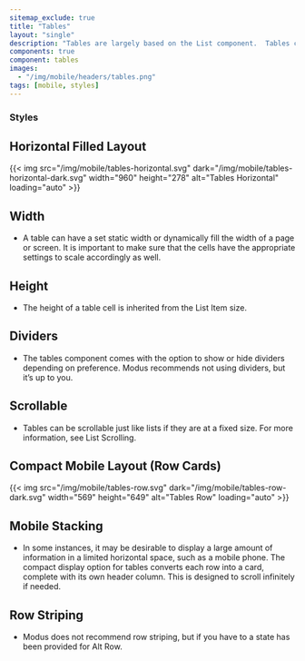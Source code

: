 ```yaml
---
sitemap_exclude: true
title: "Tables"
layout: "single"
description: "Tables are largely based on the List component.  Tables can be stacked horizontally and vertically in multiple rows and columns, whereas Lists can only be stacked vertically in a single column."
components: true
component: tables
images:
  - "/img/mobile/headers/tables.png"
tags: [mobile, styles]
---
```


### Styles

## Horizontal Filled Layout

{{< img src="/img/mobile/tables-horizontal.svg" dark="/img/mobile/tables-horizontal-dark.svg" width="960" height="278" alt="Tables Horizontal" loading="auto" >}}

## Width

- A table can have a set static width or dynamically fill the width of a page or screen.  It is important to make sure that the cells have the appropriate settings to scale accordingly as well.

## Height

- The height of a table cell is inherited from the List Item size.

## Dividers

- The tables component comes with the option to show or hide dividers depending on preference.  Modus recommends not using dividers, but it’s up to you.

## Scrollable

- Tables can be scrollable just like lists if they are at a fixed size.  For more information, see List Scrolling.

## Compact Mobile Layout (Row Cards)

{{< img src="/img/mobile/tables-row.svg" dark="/img/mobile/tables-row-dark.svg" width="569" height="649" alt="Tables Row" loading="auto" >}}

## Mobile Stacking

- In some instances, it may be desirable to display a large amount of information in a limited horizontal space, such as a mobile phone.  The compact display option for tables converts each row into a card, complete with its own header column.  This is designed to scroll infinitely if needed.

## Row Striping

- Modus does not recommend row striping, but if you have to a state has been provided for Alt Row.
